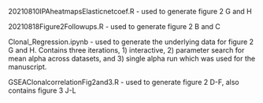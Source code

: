20210810IPAheatmapsElasticnetcoef.R - used to generate figure 2 G and H

20210818Figure2Followups.R - used to generate figure 2 B and C

Clonal_Regression.ipynb - used to generate the underlying data for figure 2 G and H. Contains three iterations, 1) interactive, 2) parameter search for mean alpha across datasets, and 3) single alpha run which was used for the manuscript.

GSEAClonalcorrelationFig2and3.R - used to generate figure 2 D-F, also contains figure 3 J-L
